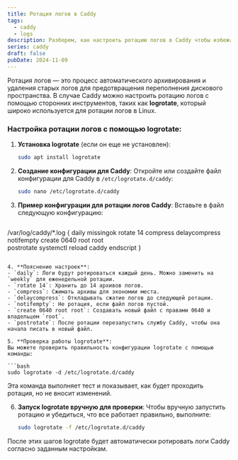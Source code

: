 ```yaml
---
title: Ротация логов в Caddy
tags:
  - caddy
  - logs
description: Разберем, как настроить ротацию логов в Caddy чтобы избежать их
series: caddy
draft: false
pubDate: 2024-11-09
---
```

Ротация логов — это процесс автоматического архивирования и удаления старых логов для предотвращения переполнения дискового пространства. В случае Caddy можно настроить ротацию логов с помощью сторонних инструментов, таких как **logrotate**, который широко используется для ротации логов в Linux.

### Настройка ротации логов с помощью logrotate:

1. **Установка logrotate** (если он еще не установлен):
   ```bash
   sudo apt install logrotate
   ```

2. **Создание конфигурации для Caddy**:
   Откройте или создайте файл конфигурации для Caddy в `/etc/logrotate.d/caddy`:
   ```bash
   sudo nano /etc/logrotate.d/caddy
   ```

3. **Пример конфигурации для ротации логов Caddy**:
   Вставьте в файл следующую конфигурацию:

   ```bash
/var/log/caddy/*.log {
    daily
    missingok
    rotate 14
    compress
    delaycompress
    notifempty
    create 0640 root root  
    postrotate
        systemctl reload caddy
    endscript
}
   ```

4. **Пояснение настроек**:
   - `daily`: Логи будут ротироваться каждый день. Можно заменить на `weekly` для еженедельной ротации.
   - `rotate 14`: Хранить до 14 архивов логов.
   - `compress`: Сжимать архивы для экономии места.
   - `delaycompress`: Откладывать сжатие логов до следующей ротации.
   - `notifempty`: Не ротация, если файл логов пустой.
   - `create 0640 root root`: Создавать новый файл с правами 0640 и владельцем `root`.
   - `postrotate`: После ротации перезапустить службу Caddy, чтобы она начала писать в новый файл.

5. **Проверка работы logrotate**:
   Вы можете проверить правильность конфигурации logrotate с помощью команды:

   ```bash
   sudo logrotate -d /etc/logrotate.d/caddy
   ```

   Эта команда выполняет тест и показывает, как будет проходить ротация, но не вносит изменений.

6. **Запуск logrotate вручную для проверки**:
   Чтобы вручную запустить ротацию и убедиться, что все работает правильно, выполните:

   ```bash
   sudo logrotate -f /etc/logrotate.d/caddy
   ```

После этих шагов logrotate будет автоматически ротировать логи Caddy согласно заданным настройкам.
